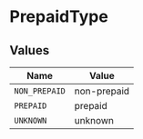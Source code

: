 # PrepaidType


## Values

| Name          | Value         |
| ------------- | ------------- |
| `NON_PREPAID` | non-prepaid   |
| `PREPAID`     | prepaid       |
| `UNKNOWN`     | unknown       |